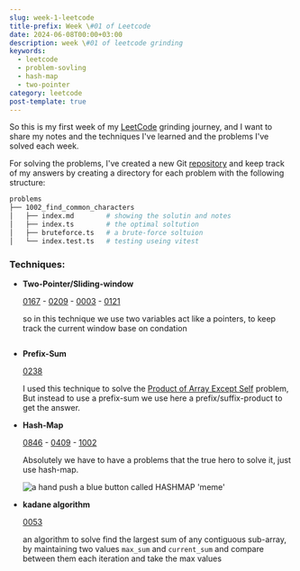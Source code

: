 ```yaml
---
slug: week-1-leetcode
title-prefix: Week \#01 of Leetcode
date: 2024-06-08T00:00+03:00
description: week \#01 of leetcode grinding
keywords:
  - leetcode
  - problem-sovling
  - hash-map
  - two-pointer
category: leetcode
post-template: true
---
```


So this is my first week of my [LeetCode](/leetcode) grinding journey, and I want
to share my notes and the techniques I've learned and the problems I've solved
each week.

For solving the problems, I've created a new Git [repository](https://github.com/22mahmoud/leetcode)
and keep track of my answers by creating a directory for each problem with the
following structure:

```sh
problems
├── 1002_find_common_characters
│   ├── index.md        # showing the solutin and notes
│   ├── index.ts        # the optimal soltution
│   ├── bruteforce.ts   # a brute-force soltuion
│   └── index.test.ts   # testing useing vitest
```

### Techniques:

- **Two-Pointer/Sliding-window**

  [0167](/leetcode/problems/167_two_sum_ii_input_array_is_sorted) - [0209](/leetcode/problems/209_minimum_size_subarray_sum/) - [0003](/leetcode/problems/3_longest_substring_without_repeating_characters) - [0121](/leetcode/problems/121_best_time_to_buy_and_sell_stock)

  so in this technique we use two variables act like a pointers, to keep track
  the current window base on condation
  ```

- **Prefix-Sum**

  [0238](/leetcode/problems/232_product_of_array_except_self)

  I used this technique to solve the [Product of Array Except Self](/leetcode/problems/232_product_of_array_except_self)
  problem, But instead to use a prefix-sum we use here a prefix/suffix-product
  to get the answer.

- **Hash-Map**

  [0846](/leetcode/problems/846_hand_of_straights/) - [0409](/leetcode/problems/409_longest_palindrome/) - [1002](/leetcode/problems/1002_find_common_characters)

  Absolutely we have to have a problems that the true hero to solve it,
  just use hash-map.

  ![](hashmap-meme.jpg "a hand push a blue button called HASHMAP 'meme'")

- **kadane algorithm**

  [0053](/leetcode/problems/53_maximum_subarray/)

  an algorithm to solve find the largest sum of any contiguous sub-array, by
  maintaining two values `max_sum` and `current_sum` and compare between them
  each iteration and take the max values




